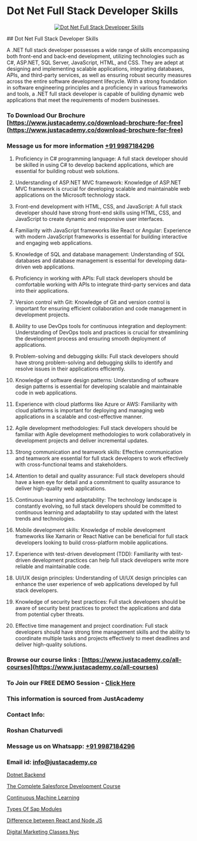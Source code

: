 # Dot Net Full Stack Developer Skills

<p align="center">
  <a href="https://justacademy.co/all-courses">
    <img src="https://i.ibb.co/P5KtSQ2/ui-ux.png" alt="Dot Net Full Stack Developer Skills">
  </a>
</p>
## Dot Net Full Stack Developer Skills

A .NET full stack developer possesses a wide range of skills encompassing both front-end and back-end development, utilizing technologies such as C#, ASP.NET, SQL Server, JavaScript, HTML, and CSS. They are adept at designing and implementing scalable applications, integrating databases, APIs, and third-party services, as well as ensuring robust security measures across the entire software development lifecycle. With a strong foundation in software engineering principles and a proficiency in various frameworks and tools, a .NET full stack developer is capable of building dynamic web applications that meet the requirements of modern businesses.
### To Download Our Brochure [https://www.justacademy.co/download-brochure-for-free](https://www.justacademy.co/download-brochure-for-free)
### Message us for more information [+91 9987184296](https://api.whatsapp.com/send?phone=919987184296)
1) Proficiency in C# programming language: A full stack developer should be skilled in using C# to develop backend applications, which are essential for building robust web solutions.

2) Understanding of ASP.NET MVC framework: Knowledge of ASP.NET MVC framework is crucial for developing scalable and maintainable web applications on the Microsoft technology stack.

3) Front-end development with HTML, CSS, and JavaScript: A full stack developer should have strong front-end skills using HTML, CSS, and JavaScript to create dynamic and responsive user interfaces.

4) Familiarity with JavaScript frameworks like React or Angular: Experience with modern JavaScript frameworks is essential for building interactive and engaging web applications.

5) Knowledge of SQL and database management: Understanding of SQL databases and database management is essential for developing data-driven web applications.

6) Proficiency in working with APIs: Full stack developers should be comfortable working with APIs to integrate third-party services and data into their applications.

7) Version control with Git: Knowledge of Git and version control is important for ensuring efficient collaboration and code management in development projects.

8) Ability to use DevOps tools for continuous integration and deployment: Understanding of DevOps tools and practices is crucial for streamlining the development process and ensuring smooth deployment of applications.

9) Problem-solving and debugging skills: Full stack developers should have strong problem-solving and debugging skills to identify and resolve issues in their applications efficiently.

10) Knowledge of software design patterns: Understanding of software design patterns is essential for developing scalable and maintainable code in web applications.

11) Experience with cloud platforms like Azure or AWS: Familiarity with cloud platforms is important for deploying and managing web applications in a scalable and cost-effective manner.

12) Agile development methodologies: Full stack developers should be familiar with Agile development methodologies to work collaboratively in development projects and deliver incremental updates.

13) Strong communication and teamwork skills: Effective communication and teamwork are essential for full stack developers to work effectively with cross-functional teams and stakeholders.

14) Attention to detail and quality assurance: Full stack developers should have a keen eye for detail and a commitment to quality assurance to deliver high-quality web applications.

15) Continuous learning and adaptability: The technology landscape is constantly evolving, so full stack developers should be committed to continuous learning and adaptability to stay updated with the latest trends and technologies.

16) Mobile development skills: Knowledge of mobile development frameworks like Xamarin or React Native can be beneficial for full stack developers looking to build cross-platform mobile applications.

17) Experience with test-driven development (TDD): Familiarity with test-driven development practices can help full stack developers write more reliable and maintainable code.

18) UI/UX design principles: Understanding of UI/UX design principles can enhance the user experience of web applications developed by full stack developers.

19) Knowledge of security best practices: Full stack developers should be aware of security best practices to protect the applications and data from potential cyber threats.

20) Effective time management and project coordination: Full stack developers should have strong time management skills and the ability to coordinate multiple tasks and projects effectively to meet deadlines and deliver high-quality solutions.

### Browse our course links : [https://www.justacademy.co/all-courses](https://www.justacademy.co/all-courses) 
### To Join our FREE DEMO Session - [Click Here](https://www.justacademy.co/register-for-course-demo)


### This information is sourced from JustAcademy
### Contact Info:
### Roshan Chaturvedi
### Message us on Whatsapp: [+91 9987184296](https://api.whatsapp.com/send?phone=919987184296)
### Email id: [info@justacademy.co](mailto:info@justacademy.co)
                
[Dotnet Backend](https://www.linkedin.com/pulse/dotnet-backend-justacademy-san-jose-mfvnf?trackingId=2S6GHAuQHY6qAgLZT9w5Dw%3D%3D&lipi=urn%3Ali%3Apage%3Ad_flagship3_company_admin%3BfImeOsNpR2eB0vaAt1OrTg%3D%3D)

[The Complete Salesforce Development Course](https://www.linkedin.com/pulse/complete-salesforce-development-course-justacademy-new-york-m9q4f?trackingId=1kuXTr8ld1M34Qc4pRALww%3D%3D&lipi=urn%3Ali%3Apage%3Ad_flagship3_company_admin%3BwtQD6Pu0R9K1Ka8Wqh4DGA%3D%3D)

[Continuous Machine Learning](https://medium.com/p/859ff6101fe0/edit)

[Types Of Sap Modules](https://medium.com/@kumarishimmi99/types-of-sap-modules-3929725b1a16)

[Difference between React and Node JS](https://justacademyin.github.io/justacademy/difference-between-react-and-node-js)

[Digital Marketing Classes Nyc](https://justacademyin.github.io/Articles/Digital-Marketing-Classes-Nyc)

